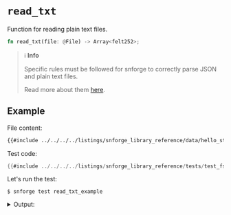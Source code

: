 # `read_txt`

Function for reading plain text files.

```rust
fn read_txt(file: @File) -> Array<felt252>;
```

> ℹ️ **Info**
>
> Specific rules must be followed for snforge to correctly parse JSON and plain text files.
>
> Read more about them [here](../fs.md#file-format).

## Example

File content:
```txt
{{#include ../../../../listings/snforge_library_reference/data/hello_starknet.txt}}
```

Test code:
```rust
{{#include ../../../../listings/snforge_library_reference/tests/test_fs_read_txt.cairo}}
```

<!-- { "package_name": "snforge_library_reference" } -->
Let's run the test:
```shell
$ snforge test read_txt_example
```

<details>
<summary>Output:</summary>

```shell
Collected 1 test(s) from snforge_library_reference package
Running 1 test(s) from tests/
0x48656c6c6f20537461726b6e657421
0x4c6574277320636f646520696e20436169726f21
0x0
0x4578616d706c652062797465206172726179
0x12
[PASS] snforge_library_reference_integrationtest::test_fs_read_txt::read_txt_example ([..])
Running 0 test(s) from src/
Tests: 1 passed, 0 failed, 0 ignored, [..] filtered out
```
</details>
<br>
